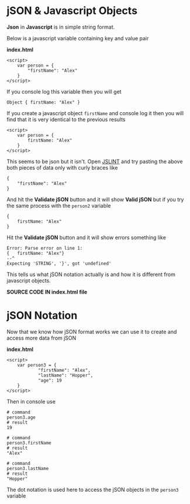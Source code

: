 # jSON & Javascript Objects

**Json** in **Javascript** is in simple string format.

Below is a javascript variable containing key and value pair

**index.html**
```
<script>
	var person = {
		"firstName": "Alex"
	}
</script>
```

If you console log this variable then you will get

```
Object { firstName: "Alex" }
```

If you create a javascript object ```firstName``` and console log it then you will find that it is very identical to the previous results

```
<script>
	var person = {
		firstName: "Alex"
	}
</script>
```

This seems to be json but it isn't. Open [JSLINT](http://jsonlint.com/) and try pasting 
the above both pieces of data only with curly braces like 

```
{
	"firstName": "Alex"
}
```

And hit the **Validate jSON** button and it will show **Valid jSON** but if you try the 
same process with the ```person2``` variable 

```
{
	firstName: "Alex"
}
```

Hit the **Validate jSON** button and it will show errors something like

```
Error: Parse error on line 1:
{	firstName: "Alex"}
--^
Expecting 'STRING', '}', got 'undefined'
```

This tells us what jSON notation actually is and how it is different from javascript 
objects.

**SOURCE CODE IN index.html file**

# jSON Notation
Now that we know how jSON format works we can use it to create and access more data from 
jSON

**index.html**
```
<script>
	var person3 = {
			"firstName": "Alex",
			"lastName": "Hopper",
			"age": 19
	}
</script>
```

Then in console use 

```
# command
person3.age
# result
19

# command
person3.firstName
# result
"Alex"

# command
person3.lastName
# result
"Hopper"
```

The dot notation is used here to access the jSON objects in the ```person3``` variable
